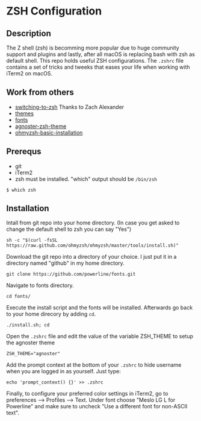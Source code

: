 # ZSH Configuration

##  Description
The Z shell (zsh) is becomming more popular due to huge community support and plugins and lastly, after all macOS is replacing bash with zsh as default shell. This repo holds useful ZSH configurations. The `.zshrc` file contains a set of tricks and tweeks that eases your life when working with iTerm2 on macOS.


## Work from others

* [switching-to-zsh] Thanks to Zach Alexander
* [themes] 
* [fonts] 
* [agnoster-zsh-theme] 
* [ohmyzsh-basic-installation]


[switching-to-zsh]:                         http://zpalexander.com/switching-to-zsh/
[themes]:                                   https://github.com/ohmyzsh/ohmyzsh/wiki/themes
[fonts]:                                    https://github.com/powerline/fonts
[agnoster-zsh-theme]:                       https://github.com/agnoster/agnoster-zsh-theme
[ohmyzsh-basic-installation]:               https://github.com/ohmyzsh/ohmyzsh#basic-installation

## Prerequs

* git
* iTerm2
* zsh must be installed. "which" output should be `/bin/zsh`
```console
$ which zsh
```


## Installation

Intall from git repo into your home directory. (In case you get asked to change the default shell to zsh you can say "Yes")

```console
sh -c "$(curl -fsSL https://raw.github.com/ohmyzsh/ohmyzsh/master/tools/install.sh)"
```

Download the git repo into a directory of your choice. I just put it in a directory named "github" in my home directory.

```console
git clone https://github.com/powerline/fonts.git
```

Navigate to fonts directory.
```console
cd fonts/
```

Execute the install script and the fonts will be installed. Afterwards go back to your home direcory by adding `cd`. 
```console
./install.sh; cd
```

Open the `.zshrc` file and edit the value of the variable ZSH_THEME to setup the agnoster theme

```console
ZSH_THEME="agnoster"
```

Add the prompt context at the bottom of your `.zshrc` to hide username when you are logged in as yourself. Just type:

```console
echo 'prompt_context() {}' >> .zshrc
```


Finally, to configure your preferred color settings in iTerm2, go to preferences --> Profiles --> Text. Under font choose "Meslo LG L for Powerline" and make sure to uncheck "Use a different font for non-ASCII text". 

